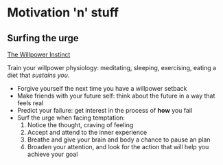 # Motivation 'n' stuff

## Surfing the urge

[The Willpower Instinct](https://www.youtube.com/watch?v=V5BXuZL1HAg)

Train your willpower physiology: meditating, sleeping, exercising, eating a
diet that _sustains you_.

* Forgive yourself the next time you have a willpower setback
* Make friends with your future self: think about the future in a way that
feels real
* Predict your failure: get interest in the process of **how** you fail
* Surf the urge when facing temptation:
  1. Notice the thought, craving of feeling
  2. Accept and attend to the inner experience
  3. Breathe and give your brain and body a chance to pause an plan
  4. Broaden your attention, and look for the action that will help
  you achieve your goal
